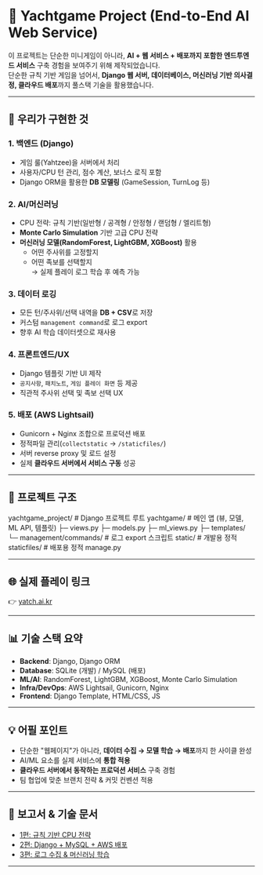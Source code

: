 # 🎲 Yachtgame Project (End-to-End AI Web Service)

이 프로젝트는 단순한 미니게임이 아니라, **AI + 웹 서비스 + 배포까지 포함한 엔드투엔드 서비스** 구축 경험을 보여주기 위해 제작되었습니다.  
단순한 규칙 기반 게임을 넘어서, **Django 웹 서버, 데이터베이스, 머신러닝 기반 의사결정, 클라우드 배포**까지 풀스택 기술을 활용했습니다.  

---

## 🚀 우리가 구현한 것

### 1. 백엔드 (Django)
- 게임 룰(Yahtzee)을 서버에서 처리
- 사용자/CPU 턴 관리, 점수 계산, 보너스 로직 포함
- Django ORM을 활용한 **DB 모델링** (GameSession, TurnLog 등)

### 2. AI/머신러닝
- CPU 전략: 규칙 기반(일반형 / 공격형 / 안정형 / 랜덤형 / 엘리트형)
- **Monte Carlo Simulation** 기반 고급 CPU 전략
- **머신러닝 모델(RandomForest, LightGBM, XGBoost)** 활용  
  - 어떤 주사위를 고정할지  
  - 어떤 족보를 선택할지  
  → 실제 플레이 로그 학습 후 예측 가능

### 3. 데이터 로깅
- 모든 턴/주사위/선택 내역을 **DB + CSV**로 저장
- 커스텀 `management command`로 로그 export
- 향후 AI 학습 데이터셋으로 재사용

### 4. 프론트엔드/UX
- Django 템플릿 기반 UI 제작
- `공지사항`, `패치노트`, `게임 플레이 화면` 등 제공
- 직관적 주사위 선택 및 족보 선택 UX

### 5. 배포 (AWS Lightsail)
- Gunicorn + Nginx 조합으로 프로덕션 배포
- 정적파일 관리(`collectstatic` → `/staticfiles/`)
- 서버 reverse proxy 및 로드 설정
- 실제 **클라우드 서버에서 서비스 구동** 성공

---

## 📂 프로젝트 구조
yachtgame_project/ # Django 프로젝트 루트
yachtgame/ # 메인 앱 (뷰, 모델, ML API, 템플릿)
├─ views.py
├─ models.py
├─ ml_views.py
├─ templates/
└─ management/commands/ # 로그 export 스크립트
static/ # 개발용 정적
staticfiles/ # 배포용 정적
manage.py

---

## 🌐 실제 플레이 링크
👉 [yatch.ai.kr](http://yatch.ai.kr)

---

## 📊 기술 스택 요약
- **Backend**: Django, Django ORM  
- **Database**: SQLite (개발) / MySQL (배포)  
- **ML/AI**: RandomForest, LightGBM, XGBoost, Monte Carlo Simulation  
- **Infra/DevOps**: AWS Lightsail, Gunicorn, Nginx  
- **Frontend**: Django Template, HTML/CSS, JS  

---

## 💡 어필 포인트
- 단순한 "웹페이지"가 아니라, **데이터 수집 → 모델 학습 → 배포**까지 한 사이클 완성  
- AI/ML 요소를 실제 서비스에 **통합 적용**  
- **클라우드 서버에서 동작하는 프로덕션 서비스** 구축 경험  
- 팀 협업에 맞춘 브랜치 전략 & 커밋 컨벤션 적용  

---

## 📜 보고서 & 기술 문서
- [1편: 규칙 기반 CPU 전략](https://blog.naver.com/dingo0880/223925538295)  
- [2편: Django + MySQL + AWS 배포](https://blog.naver.com/dingo0880/223977305129)  
- [3편: 로그 수집 & 머신러닝 학습](https://blog.naver.com/dingo0880/223997922387)  

---